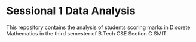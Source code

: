 # Sessional 1 Data Analysis 
This repository contains the analysis of students scoring marks in Discrete Mathematics in the third semester of B.Tech CSE Section C SMIT.

